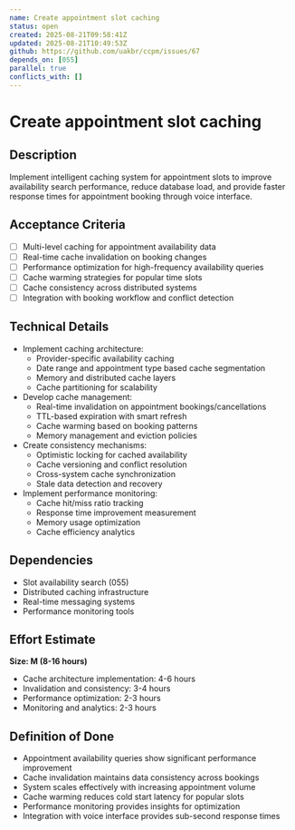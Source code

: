 ```yaml
---
name: Create appointment slot caching
status: open
created: 2025-08-21T09:58:41Z
updated: 2025-08-21T10:49:53Z
github: https://github.com/uakbr/ccpm/issues/67
depends_on: [055]
parallel: true
conflicts_with: []
---
```


# Create appointment slot caching

## Description
Implement intelligent caching system for appointment slots to improve availability search performance, reduce database load, and provide faster response times for appointment booking through voice interface.

## Acceptance Criteria
- [ ] Multi-level caching for appointment availability data
- [ ] Real-time cache invalidation on booking changes
- [ ] Performance optimization for high-frequency availability queries
- [ ] Cache warming strategies for popular time slots
- [ ] Cache consistency across distributed systems
- [ ] Integration with booking workflow and conflict detection

## Technical Details
- Implement caching architecture:
  - Provider-specific availability caching
  - Date range and appointment type based cache segmentation
  - Memory and distributed cache layers
  - Cache partitioning for scalability
- Develop cache management:
  - Real-time invalidation on appointment bookings/cancellations
  - TTL-based expiration with smart refresh
  - Cache warming based on booking patterns
  - Memory management and eviction policies
- Create consistency mechanisms:
  - Optimistic locking for cached availability
  - Cache versioning and conflict resolution
  - Cross-system cache synchronization
  - Stale data detection and recovery
- Implement performance monitoring:
  - Cache hit/miss ratio tracking
  - Response time improvement measurement
  - Memory usage optimization
  - Cache efficiency analytics

## Dependencies
- Slot availability search (055)
- Distributed caching infrastructure
- Real-time messaging systems
- Performance monitoring tools

## Effort Estimate
**Size: M (8-16 hours)**
- Cache architecture implementation: 4-6 hours
- Invalidation and consistency: 3-4 hours
- Performance optimization: 2-3 hours
- Monitoring and analytics: 2-3 hours

## Definition of Done
- Appointment availability queries show significant performance improvement
- Cache invalidation maintains data consistency across bookings
- System scales effectively with increasing appointment volume
- Cache warming reduces cold start latency for popular slots
- Performance monitoring provides insights for optimization
- Integration with voice interface provides sub-second response times
